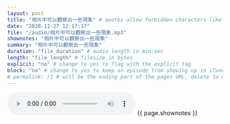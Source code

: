 ```yaml
---
layout: post
title: "相片中可以觀察出一些現象" # quotes allow forbidden characters like the colon
date: "2020-11-27 12:17:17"
file: "/audio/相片中可以觀察出一些現象.mp3"
shownotes: "相片中可以觀察出一些現象"
summary: "相片中可以觀察出一些現象"
duration: "file_duration" # audio length in min:sec
length: "file_length" # filesize in bytes
explicit: "no" # change to yes to flag with the explicit tag
block: "no" # change to yes to keep an episode from showing up in iTunes
# permalink: /1 # will be the ending part of the pages URL, delete to default to the title
---
```


<audio controls>
<source src="{{site.url}}{{site.baseurl}}{{ page.file }}" type="audio/x-mp3">
Your browser does not support the audio element.
</audio>
{{ page.shownotes }}

